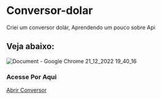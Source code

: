 # Conversor-dolar
 Criei um conversor dolár, Aprendendo um pouco sobre Api
 
 <h2>Veja abaixo:</h2>
 
 ![Document - Google Chrome 21_12_2022 19_40_16](https://user-images.githubusercontent.com/98982391/209016978-9d4627e0-d620-426d-b4a0-789347243309.png)
 
 <h3> Acesse Por Aqui</h3>
  <a href="https://fanciful-cuchufli-9e1db6.netlify.app/">Abrir Conversor </a>
